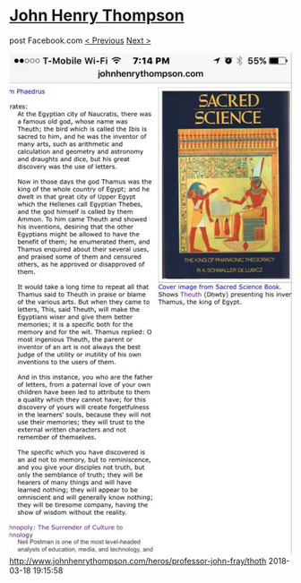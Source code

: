 # [John Henry Thompson](../README.md)
post Facebook.com
[< Previous](2018-07-29-1.md) [Next >](2018-03-06-1.md)

[![](../media/2018-03-18/Timeline-Photos-http-www-johnhenrythompson-com-heros-professor-j.jpg)](../README.md)
http://www.johnhenrythompson.com/heros/professor-john-fray/thoth
2018-03-18 19:15:58